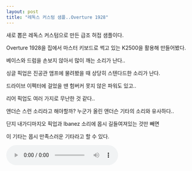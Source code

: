 ```yaml
---
layout: post
title: "레독스 커스텀 샘플..Overture 1928"
---
```


새로 뽑은 레독스 커스텀으로 만든 급조 허접 샘플이다.

Overture 1928을 집에서 마스터 키보드로 썩고 있는 K2500을 활용해 만들어봤다.

베이스와 드럼을 손보지 않아서 많이 깨는 소리가 난다..

싱글 픽업은 진공관 앰프에 물려봤을 때 상당히 스텐다드한 소리가 난다.

드라이브 이펙터에 걸었을 땐 험버커 못지 않은 파워도 있고..

리어 픽업도 여러 가지로 무난한 것 같다..

앤더슨 스런 소리라고 해야할까? 누군가 올린 앤더슨 기타의 소리와 유사하다..

단지 내가디마지오 픽업과 Ibanez 소리에 몹시 길들여져있는 것만 빼면

이 기타는 몹시 만족스러운 기타라고 할 수 있다.

<audio src="/assets/images/6d77153c2f89424618ac6df14e0e5b41.mp3" controls preload></audio>




